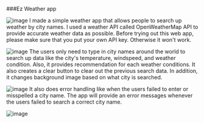 ###Ez Weather app

![image](https://user-images.githubusercontent.com/64029918/145827484-3bdedbc3-37de-4ae3-bd25-2a0b1c507812.png)
I made a simple weather app that allows people to search up weather by city names. I used a weather API called OpenWeatherMap API to provide accurate weather data as possible.
Before trying out this web app, please make sure that you put your own API key. Otherwise it won't work.

![image](https://user-images.githubusercontent.com/64029918/145827811-ab69a563-3528-4526-ad44-81bc21d6f74a.png)
The users only need to type in city names around the world to search up data like the city's
temperature, windspeed, and weather condition. Also, it provides recommendation for each weather conditions.
It also creates a clear button to clear out the previous search data.
In addition, it changes background image based on what city is searched.

![image](https://user-images.githubusercontent.com/64029918/145828580-c7fe4f4d-4813-4bb6-9e7d-915f1b70c30d.png)
It also does error handling like when the users failed to enter or misspelled a city name.
The app will provide an error messages whenever the users failed to search a correct city name.

![image](https://user-images.githubusercontent.com/64029918/145828658-2efc45da-19d9-4bfb-9d94-6a7a7f2998da.png)




